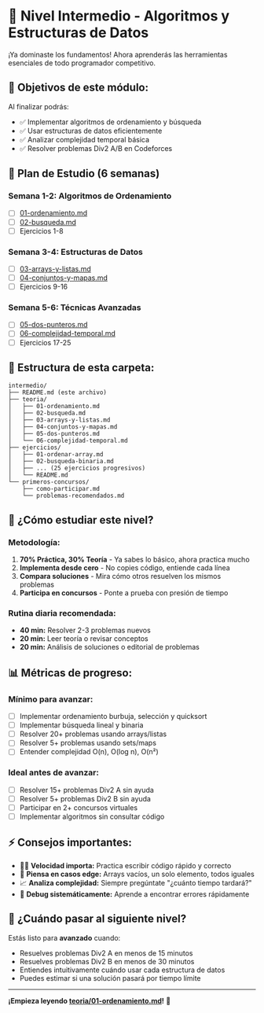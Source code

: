 # 🔧 Nivel Intermedio - Algoritmos y Estructuras de Datos

¡Ya dominaste los fundamentos! Ahora aprenderás las herramientas esenciales de todo programador competitivo.

## 🎯 **Objetivos de este módulo:**
Al finalizar podrás:
- ✅ Implementar algoritmos de ordenamiento y búsqueda
- ✅ Usar estructuras de datos eficientemente  
- ✅ Analizar complejidad temporal básica
- ✅ Resolver problemas Div2 A/B en Codeforces

## 📖 **Plan de Estudio (6 semanas)**

### **Semana 1-2: Algoritmos de Ordenamiento**
- [ ] [01-ordenamiento.md](teoria/01-ordenamiento.md)
- [ ] [02-busqueda.md](teoria/02-busqueda.md)
- [ ] Ejercicios 1-8

### **Semana 3-4: Estructuras de Datos**
- [ ] [03-arrays-y-listas.md](teoria/03-arrays-y-listas.md)
- [ ] [04-conjuntos-y-mapas.md](teoria/04-conjuntos-y-mapas.md)
- [ ] Ejercicios 9-16

### **Semana 5-6: Técnicas Avanzadas**
- [ ] [05-dos-punteros.md](teoria/05-dos-punteros.md)
- [ ] [06-complejidad-temporal.md](teoria/06-complejidad-temporal.md)
- [ ] Ejercicios 17-25

## 📁 **Estructura de esta carpeta:**

```
intermedio/
├── README.md (este archivo)
├── teoria/
│   ├── 01-ordenamiento.md
│   ├── 02-busqueda.md
│   ├── 03-arrays-y-listas.md
│   ├── 04-conjuntos-y-mapas.md
│   ├── 05-dos-punteros.md
│   └── 06-complejidad-temporal.md
├── ejercicios/
│   ├── 01-ordenar-array.md
│   ├── 02-busqueda-binaria.md
│   ├── ... (25 ejercicios progresivos)
│   └── README.md
└── primeros-concursos/
    ├── como-participar.md
    └── problemas-recomendados.md
```

## 🚀 **¿Cómo estudiar este nivel?**

### **Metodología:**
1. **70% Práctica, 30% Teoría** - Ya sabes lo básico, ahora practica mucho
2. **Implementa desde cero** - No copies código, entiende cada línea
3. **Compara soluciones** - Mira cómo otros resuelven los mismos problemas
4. **Participa en concursos** - Ponte a prueba con presión de tiempo

### **Rutina diaria recomendada:**
- **40 min:** Resolver 2-3 problemas nuevos
- **20 min:** Leer teoría o revisar conceptos
- **20 min:** Análisis de soluciones o editorial de problemas

## 📊 **Métricas de progreso:**

### **Mínimo para avanzar:**
- [ ] Implementar ordenamiento burbuja, selección y quicksort
- [ ] Implementar búsqueda lineal y binaria
- [ ] Resolver 20+ problemas usando arrays/listas
- [ ] Resolver 5+ problemas usando sets/maps
- [ ] Entender complejidad O(n), O(log n), O(n²)

### **Ideal antes de avanzar:**
- [ ] Resolver 15+ problemas Div2 A sin ayuda
- [ ] Resolver 5+ problemas Div2 B sin ayuda
- [ ] Participar en 2+ concursos virtuales
- [ ] Implementar algoritmos sin consultar código

## ⚡ **Consejos importantes:**

- 🏃‍♂️ **Velocidad importa:** Practica escribir código rápido y correcto
- 🧠 **Piensa en casos edge:** Arrays vacíos, un solo elemento, todos iguales
- 📈 **Analiza complejidad:** Siempre pregúntate "¿cuánto tiempo tardará?"
- 🐛 **Debug sistemáticamente:** Aprende a encontrar errores rápidamente

## 🎯 **¿Cuándo pasar al siguiente nivel?**

Estás listo para **avanzado** cuando:
- Resuelves problemas Div2 A en menos de 15 minutos
- Resuelves problemas Div2 B en menos de 30 minutos  
- Entiendes intuitivamente cuándo usar cada estructura de datos
- Puedes estimar si una solución pasará por tiempo límite

---

**¡Empieza leyendo [teoria/01-ordenamiento.md](teoria/01-ordenamiento.md)!** 📖
